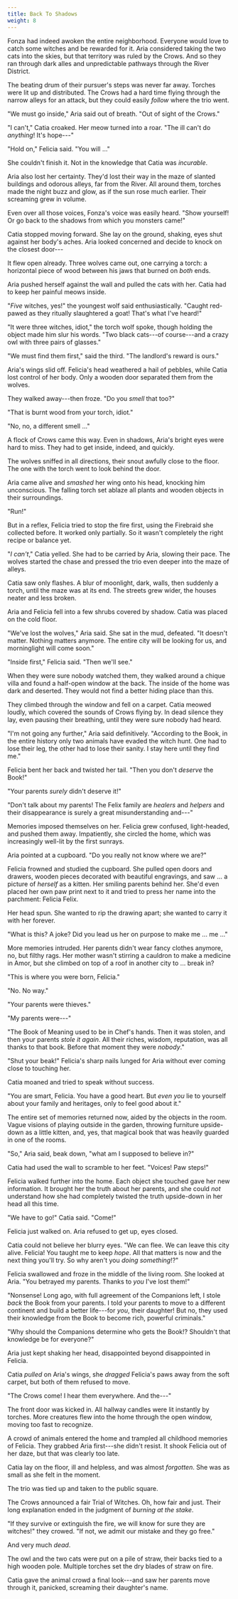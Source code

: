 ```yaml
---
title: Back To Shadows
weight: 8
---
```

Fonza had indeed awoken the entire neighborhood. Everyone would love to catch some witches and be rewarded for it. Aria considered taking the two cats into the skies, but that territory was ruled by the Crows. And so they ran through dark alles and unpredictable pathways through the River District.

The beating drum of their pursuer's steps was never far away. Torches were lit up and distributed. The Crows had a hard time flying through the narrow alleys for an attack, but they could easily _follow_ where the trio went.

"We must go inside," Aria said out of breath. "Out of sight of the Crows."

"I can't," Catia croaked. Her meow turned into a roar. "The ill can't do _anything_! It's hope---"

"Hold on," Felicia said. "You will ..."

She couldn't finish it. Not in the knowledge that Catia was _incurable_.

Aria also lost her certainty. They'd lost their way in the maze of slanted buildings and odorous alleys, far from the River. All around them, torches made the night buzz and glow, as if the sun rose much earlier. Their screaming grew in volume.

Even over all those voices, Fonza's voice was easily heard. "Show yourself! Or go back to the shadows from which you monsters came!"

Catia stopped moving forward. She lay on the ground, shaking, eyes shut against her body's aches. Aria looked concerned and decide to knock on the closest door---

It flew open already. Three wolves came out, one carrying a torch: a horizontal piece of wood between his jaws that burned on _both_ ends.

Aria pushed herself against the wall and pulled the cats with her. Catia had to keep her painful meows inside.

"_Five_ witches, yes!" the youngest wolf said enthusiastically. "Caught red-pawed as they ritually slaughtered a goat! That's what I've heard!"

"It were three witches, idiot," the torch wolf spoke, though holding the object made him slur his words. "Two black cats---of course---and a crazy owl with three pairs of glasses."

"We must find them first," said the third. "The landlord's reward is ours."

Aria's wings slid off. Felicia's head weathered a hail of pebbles, while Catia lost control of her body. Only a wooden door separated them from the wolves.

They walked away---then froze. "Do you _smell_ that too?"

"That is burnt wood from your torch, idiot."

"No, no, a different smell ..."

A flock of Crows came this way. Even in shadows, Aria's bright eyes were hard to miss. They had to get inside, indeed, and quickly.

The wolves sniffed in all directions, their snout awfully close to the floor. The one with the torch went to look behind the door.

Aria came alive and _smashed_ her wing onto his head, knocking him unconscious. The falling torch set ablaze all plants and wooden objects in their surroundings.

"Run!"

But in a reflex, Felicia tried to stop the fire first, using the Firebraid she collected before. It worked only partially. So it wasn't completely the right recipe or balance yet.

"_I can't_," Catia yelled. She had to be carried by Aria, slowing their pace. The wolves started the chase and pressed the trio even deeper into the maze of alleys.

Catia saw only flashes. A blur of moonlight, dark, walls, then suddenly a torch, until the maze was at its end. The streets grew wider, the houses neater and less broken.

Aria and Felicia fell into a few shrubs covered by shadow. Catia was placed on the cold floor.

"We've lost the wolves," Aria said. She sat in the mud, defeated. "It doesn't matter. Nothing matters anymore. The entire city will be looking for us, and morninglight will come soon."

"Inside first," Felicia said. "Then we'll see."

When they were sure nobody watched them, they walked around a chique villa and found a half-open window at the back. The inside of the home was dark and deserted. They would not find a better hiding place than this.

They climbed through the window and fell on a carpet. Catia meowed loudly, which covered the sounds of Crows flying by. In dead silence they lay, even pausing their breathing, until they were sure nobody had heard.

"I'm not going any further," Aria said definitively. "According to the Book, in the entire history only two animals have evaded the witch hunt. One had to lose their leg, the other had to lose their sanity. I stay here until they find me."

Felicia bent her back and twisted her tail. "Then you don't _deserve_ the Book!"

"Your parents _surely_ didn't deserve it!"

"Don't talk about my parents! The Felix family are _healers_ and _helpers_ and their disappearance is surely a great misunderstanding and---"

Memories imposed themselves on her. Felicia grew confused, light-headed, and pushed them away. Impatiently, she circled the home, which was increasingly well-lit by the first sunrays.

Aria pointed at a cupboard. "Do you really not know where we are?"

Felicia frowned and studied the cupboard. She pulled open doors and drawers, wooden pieces decorated with beautiful engravings, and saw ... a picture of _herself_ as a kitten. Her smiling parents behind her. She'd even placed her own paw print next to it and tried to press her name into the parchment: Felicia Felix.

Her head spun. She wanted to rip the drawing apart; she wanted to carry it with her forever.

"What is this? A joke? Did you lead us her on purpose to make me ... me ..."

More memories intruded. Her parents didn't wear fancy clothes anymore, no, but filthy rags. Her mother wasn't stirring a cauldron to make a medicine in Amor, but she climbed on top of a roof in another city to ... break in?

"This is where you were born, Felicia."

"No. No way."

"Your parents were thieves."

"My parents were---"

"The Book of Meaning used to be in Chef's hands. Then it was stolen, and then your parents _stole it again_. All their riches, wisdom, reputation, was all thanks to that book. Before that moment they were _nobody_."

"Shut your beak!" Felicia's sharp nails lunged for Aria without ever coming close to touching her.

Catia moaned and tried to speak without success.

"You are smart, Felicia. You have a good heart. But _even you_ lie to yourself about your family and heritages, only to feel good about it."

The entire set of memories returned now, aided by the objects in the room. Vague visions of playing outside in the garden, throwing furniture upside-down as a little kitten, and, yes, that magical book that was heavily guarded in one of the rooms.

"So," Aria said, beak down, "what am I supposed to believe in?"

Catia had used the wall to scramble to her feet. "Voices! Paw steps!"

Felicia walked further into the home. Each object she touched gave her new information. It brought her the truth about her parents, and she could _not_ understand how she had completely twisted the truth upside-down in her head all this time.

"We have to go!" Catia said. "Come!"

Felicia just walked on. Aria refused to get up, eyes closed.

Catia could not believe her blurry eyes. "We can flee. We can leave this city alive. Felicia! You taught me to keep _hope_. All that matters is now and the next thing you'll try. So why aren't you _doing something_!?"

Felicia swallowed and froze in the middle of the living room. She looked at Aria. "You betrayed my parents. Thanks to _you_ I've lost them!"

"Nonsense! Long ago, with full agreement of the Companions left, I stole _back_ the Book from your parents. I told your parents to move to a different continent and build a better life---for _you_, their daughter! But no, they used their knowledge from the Book to become rich, powerful criminals."

"Why should the Companions determine who gets the Book!? Shouldn't that knowledge be for everyone?"

Aria just kept shaking her head, disappointed beyond disappointed in Felicia.

Catia _pulled_ on Aria's wings, she _dragged_ Felicia's paws away from the soft carpet, but both of them refused to move. 

"The Crows come! I hear them everywhere. And the---"

The front door was kicked in. All hallway candles were lit instantly by torches. More creatures flew into the home through the open window, moving too fast to recognize.

A crowd of animals entered the home and trampled all childhood memories of Felicia. They grabbed Aria first---she didn't resist. It shook Felicia out of her daze, but that was clearly too late.

Catia lay on the floor, ill and helpless, and was almost _forgotten_. She was as small as she felt in the moment.

The trio was tied up and taken to the public square.

The Crows announced a fair Trial of Witches. Oh, how fair and just. Their long explanation ended in the judgment of _burning at the stake_.

"If they survive or extinguish the fire, we will know for sure they are witches!" they crowed. "If not, we admit our mistake and they go free."

And very much _dead_.

The owl and the two cats were put on a pile of straw, their backs tied to a high wooden pole. Multiple torches set the dry blades of straw on fire.

Catia gave the animal crowd a final look---and saw her parents move through it, panicked, screaming their daughter's name.